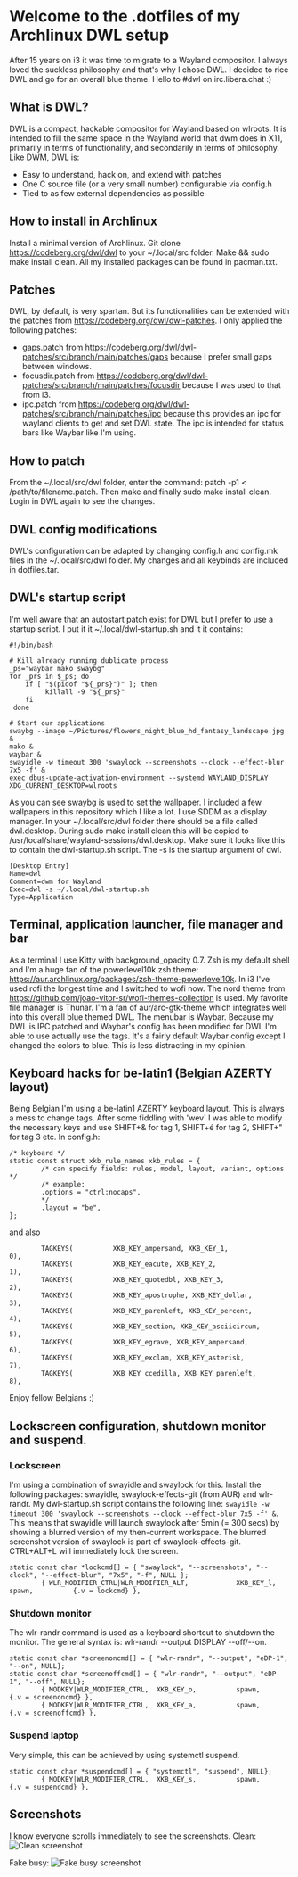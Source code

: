 # Welcome to the .dotfiles of my Archlinux DWL setup

After 15 years on i3 it was time to migrate to a Wayland compositor.  I always loved the suckless  philosophy and that's why I chose DWL.  I decided to rice DWL and go for an overall blue theme.  Hello to #dwl on irc.libera.chat :)

## What is DWL?
DWL is a compact, hackable compositor for Wayland based on wlroots. It is intended to fill the same space in the Wayland world that dwm does in X11, primarily in terms of functionality, and secondarily in terms of philosophy. Like DWM, DWL is:

* Easy to understand, hack on, and extend with patches
* One C source file (or a very small number) configurable via config.h
* Tied to as few external dependencies as possible

## How to install in Archlinux
Install a minimal version of Archlinux.  Git clone https://codeberg.org/dwl/dwl to your ~/.local/src folder.  Make && sudo make install clean.  All my installed packages can be found in pacman.txt.

## Patches
DWL, by default, is very spartan.  But its functionalities can be extended with the patches from https://codeberg.org/dwl/dwl-patches.  I only applied the following patches:
* gaps.patch from https://codeberg.org/dwl/dwl-patches/src/branch/main/patches/gaps because I prefer small gaps between windows.
* focusdir.patch from https://codeberg.org/dwl/dwl-patches/src/branch/main/patches/focusdir because I was used to that from i3.
* ipc.patch from https://codeberg.org/dwl/dwl-patches/src/branch/main/patches/ipc because this provides an ipc for wayland clients to get and set DWL state. The ipc is intended for status bars like Waybar like I'm using.

## How to patch
From the ~/.local/src/dwl folder, enter the command: patch -p1 < /path/to/filename.patch.  Then make and finally sudo make install clean.  Login in DWL again to see the changes.

## DWL config modifications
DWL's configuration can be adapted by changing config.h and config.mk files in the ~/.local/src/dwl folder.  My changes and all keybinds are included in dotfiles.tar.

## DWL's startup script
I'm well aware that an autostart patch exist for DWL but I prefer to use a startup script.  I put it it ~/.local/dwl-startup.sh and it it contains:
```
#!/bin/bash

# Kill already running dublicate process
_ps="waybar mako swaybg"
for _prs in $_ps; do
    if [ "$(pidof "${_prs}")" ]; then
         killall -9 "${_prs}"
    fi
 done

# Start our applications
swaybg --image ~/Pictures/flowers_night_blue_hd_fantasy_landscape.jpg &
mako &
waybar &
swayidle -w timeout 300 'swaylock --screenshots --clock --effect-blur 7x5 -f' &
exec dbus-update-activation-environment --systemd WAYLAND_DISPLAY XDG_CURRENT_DESKTOP=wlroots
```
As you can see swaybg is used to set the wallpaper.  I included a few wallpapers in this repository which I like a lot. 
I use SDDM as a display manager.  In your ~/.local/src/dwl folder there should be a file called dwl.desktop.  During sudo make install clean this will be copied to /usr/local/share/wayland-sessions/dwl.desktop.  Make sure it looks like this to contain the dwl-startup.sh script.  The -s is the startup argument of dwl.
```
[Desktop Entry]
Name=dwl
Comment=dwm for Wayland
Exec=dwl -s ~/.local/dwl-startup.sh
Type=Application
```

## Terminal, application launcher, file manager and bar
As a terminal I use Kitty with background_opacity 0.7.  Zsh is my default shell and I'm a huge fan of the powerlevel10k zsh theme: https://aur.archlinux.org/packages/zsh-theme-powerlevel10k.
In i3 I've used rofi the longest time and I switched to wofi now.  The nord theme from https://github.com/joao-vitor-sr/wofi-themes-collection is used.
My favorite file manager is Thunar.  I'm a fan of aur/arc-gtk-theme which integrates well into this overall blue themed DWL.
The menubar is Waybar.  Because my DWL is IPC patched and Waybar's config has been modified for DWL I'm able to use actually use the tags.  It's a fairly default Waybar config except I changed the colors to blue.  This is less distracting in my opinion.

## Keyboard hacks for be-latin1 (Belgian AZERTY layout)
Being Belgian I'm using a be-latin1 AZERTY keyboard layout.  This is always a mess to change tags.  After some fiddling with 'wev' I was able to modify the necessary keys and use SHIFT+& for tag 1, SHIFT+é for tag 2, SHIFT+" for tag 3 etc.
In config.h:
```
/* keyboard */
static const struct xkb_rule_names xkb_rules = {
        /* can specify fields: rules, model, layout, variant, options */
        /* example:
        .options = "ctrl:nocaps",
        */
        .layout = "be",
};
```
and also
```
        TAGKEYS(          XKB_KEY_ampersand, XKB_KEY_1,                     0),
        TAGKEYS(          XKB_KEY_eacute, XKB_KEY_2,                         1),
        TAGKEYS(          XKB_KEY_quotedbl, XKB_KEY_3,                 2),
        TAGKEYS(          XKB_KEY_apostrophe, XKB_KEY_dollar,                     3),
        TAGKEYS(          XKB_KEY_parenleft, XKB_KEY_percent,                    4),
        TAGKEYS(          XKB_KEY_section, XKB_KEY_asciicircum,                5),
        TAGKEYS(          XKB_KEY_egrave, XKB_KEY_ampersand,                  6),
        TAGKEYS(          XKB_KEY_exclam, XKB_KEY_asterisk,                   7),
        TAGKEYS(          XKB_KEY_ccedilla, XKB_KEY_parenleft,                  8),
```
Enjoy fellow Belgians :)

## Lockscreen configuration, shutdown monitor and suspend.
### Lockscreen
I'm using a combination of swayidle and swaylock for this.  Install the following packages: swayidle, swaylock-effects-git (from AUR) and wlr-randr. My dwl-startup.sh script contains the following line: ```swayidle -w timeout 300 'swaylock --screenshots --clock --effect-blur 7x5 -f' &```.  This means that swayidle will launch swaylock after 5min (= 300 secs) by showing a blurred version of my then-current workspace.  The blurred screenshot version of swaylock is part of swaylock-effects-git.
CTRL+ALT+L will immediately lock the screen.
```
static const char *lockcmd[] = { "swaylock", "--screenshots", "--clock", "--effect-blur", "7x5", "-f", NULL };
        { WLR_MODIFIER_CTRL|WLR_MODIFIER_ALT,            XKB_KEY_l,          spawn,          {.v = lockcmd} },
```
### Shutdown monitor
The wlr-randr command is used as a keyboard shortcut to shutdown the monitor.  The general syntax is: wlr-randr --output DISPLAY --off/--on.
```
static const char *screenoncmd[] = { "wlr-randr", "--output", "eDP-1", "--on", NULL};
static const char *screenoffcmd[] = { "wlr-randr", "--output", "eDP-1", "--off", NULL};
        { MODKEY|WLR_MODIFIER_CTRL,  XKB_KEY_o,          spawn,          {.v = screenoncmd} },
        { MODKEY|WLR_MODIFIER_CTRL,  XKB_KEY_a,          spawn,          {.v = screenoffcmd} },
```
### Suspend laptop
Very simple, this can be achieved by using systemctl suspend.
```
static const char *suspendcmd[] = { "systemctl", "suspend", NULL};
        { MODKEY|WLR_MODIFIER_CTRL,  XKB_KEY_s,          spawn,          {.v = suspendcmd} },
```

## Screenshots
I know everyone scrolls immediately to see the screenshots.
Clean:
![Clean screenshot](https://github.com/himselfish/DWL-dotfiles-laptop/blob/main/clean.png)

Fake busy:
![Fake busy screenshot](https://github.com/himselfish/DWL-dotfiles-laptop/blob/main/busy.png)

